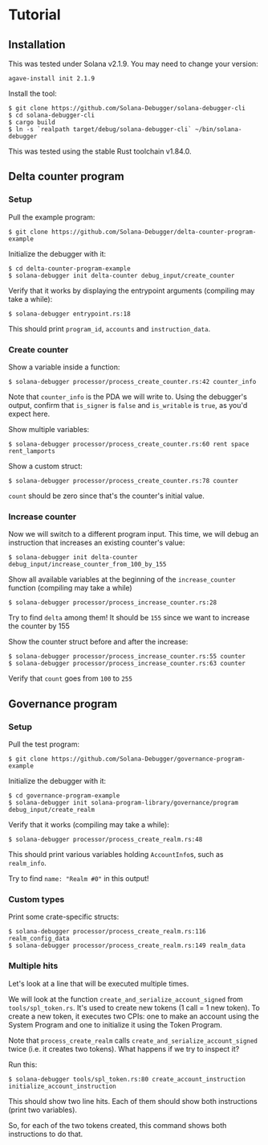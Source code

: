 # Tutorial

## Installation

This was tested under Solana v2.1.9. You may need to change your version:
```
agave-install init 2.1.9
```

Install the tool:
```
$ git clone https://github.com/Solana-Debugger/solana-debugger-cli
$ cd solana-debugger-cli
$ cargo build
$ ln -s `realpath target/debug/solana-debugger-cli` ~/bin/solana-debugger
```
This was tested using the stable Rust toolchain v1.84.0.

## Delta counter program

### Setup

Pull the example program:
```
$ git clone https://github.com/Solana-Debugger/delta-counter-program-example
```

Initialize the debugger with it:
```
$ cd delta-counter-program-example
$ solana-debugger init delta-counter debug_input/create_counter
```

Verify that it works by displaying the entrypoint arguments (compiling may take a while):
```
$ solana-debugger entrypoint.rs:18
```
This should print `program_id`, `accounts` and `instruction_data`.

### Create counter

Show a variable inside a function:
```
$ solana-debugger processor/process_create_counter.rs:42 counter_info
```
Note that `counter_info` is the PDA we will write to. Using the debugger's output, confirm that `is_signer` is `false` and `is_writable` is `true`, as you'd expect here.

Show multiple variables: 
```
$ solana-debugger processor/process_create_counter.rs:60 rent space rent_lamports
```

Show a custom struct:
```
$ solana-debugger processor/process_create_counter.rs:78 counter
```
`count` should be zero since that's the counter's initial value.

### Increase counter

Now we will switch to a different program input. This time, we will debug an instruction that increases an existing counter's value:
```
$ solana-debugger init delta-counter debug_input/increase_counter_from_100_by_155
```

Show all available variables at the beginning of the `increase_counter` function (compiling may take a while)
```
$ solana-debugger processor/process_increase_counter.rs:28
```
Try to find `delta` among them! It should be `155` since we want to increase the counter by 155

Show the counter struct before and after the increase:
```
$ solana-debugger processor/process_increase_counter.rs:55 counter
$ solana-debugger processor/process_increase_counter.rs:63 counter
```
Verify that `count` goes from `100` to `255`

## Governance program

### Setup

Pull the test program:
```
$ git clone https://github.com/Solana-Debugger/governance-program-example
```

Initialize the debugger with it:
```
$ cd governance-program-example
$ solana-debugger init solana-program-library/governance/program debug_input/create_realm
```

Verify that it works (compiling may take a while):
```
$ solana-debugger processor/process_create_realm.rs:48
```
This should print various variables holding `AccountInfo`s, such as `realm_info`.

Try to find `name: "Realm #0"` in this output!

### Custom types

Print some crate-specific structs:
```
$ solana-debugger processor/process_create_realm.rs:116 realm_config_data
$ solana-debugger processor/process_create_realm.rs:149 realm_data
```

### Multiple hits

Let's look at a line that will be executed multiple times.

We will look at the function `create_and_serialize_account_signed` from `tools/spl_token.rs`. It's used to create new tokens (1 call = 1 new token). To create a new token, it executes two CPIs: one to make an account using the System Program and one to initialize it using the Token Program.

Note that `process_create_realm` calls `create_and_serialize_account_signed` twice (i.e. it creates two tokens). What happens if we try to inspect it?

Run this:
```
$ solana-debugger tools/spl_token.rs:80 create_account_instruction initialize_account_instruction
```

This should show two line hits. Each of them should show both instructions (print two variables).

So, for each of the two tokens created, this command shows both instructions to do that.
